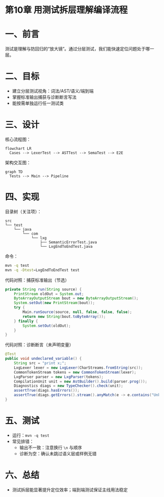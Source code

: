 # 第10章 用测试拆层理解编译流程

# 一、前言
测试是理解与防回归的“放大镜”。通过分层测试，我们能快速定位问题处于哪一层。

# 二、目标
- 建立分层测试视角：词法/AST/语义/端到端
- 掌握标准输出捕获与诊断断言写法
- 能按需单独运行任一测试类

# 三、设计
核心流程图：
```mermaid
flowchart LR
  Cases --> LexerTest --> ASTTest --> SemaTest --> E2E
```

架构交互图：
```mermaid
graph TD
  Tests --> Main --> Pipeline
```

# 四、实现
目录树（关注项）：
```text
src
└── test
    └── java
        └── com
            └── lxg
                ├── SemanticErrorTest.java
                └── LxgEndToEndTest.java
```

命令：
```bash
mvn -q test
mvn -q -Dtest=LxgEndToEndTest test
```

代码对照：捕获标准输出（节选）
```25:35:src/test/java/com/lxg/LxgEndToEndTest.java
private String run(String source) {
    PrintStream oldOut = System.out;
    ByteArrayOutputStream bout = new ByteArrayOutputStream();
    System.setOut(new PrintStream(bout));
    try {
        Main.runSource(source, null, false, false, false);
        return new String(bout.toByteArray());
    } finally {
        System.setOut(oldOut);
    }
}
```

代码对照：诊断断言（未声明变量）
```28:39:src/test/java/com/lxg/SemanticErrorTest.java
@Test
public void undeclared_variable() {
    String src = "print x;";
    LxgLexer lexer = new LxgLexer(CharStreams.fromString(src));
    CommonTokenStream tokens = new CommonTokenStream(lexer);
    LxgParser parser = new LxgParser(tokens);
    CompilationUnit unit = new AstBuilder().build(parser.prog());
    Diagnostics diags = new TypeChecker().check(unit);
    assertTrue(diags.hasErrors());
    assertTrue(diags.getErrors().stream().anyMatch(e -> e.contains("Unknown variable")));
}
```

# 五、测试
- 运行：`mvn -q test`
- 常见排错：
  - 输出不一致：注意换行 `\n` 与顺序
  - 诊断为空：确认未跳过语义层或样例无错

# 六、总结
- 测试拆层能显著提升定位效率；端到端测试保证主线用法稳定 